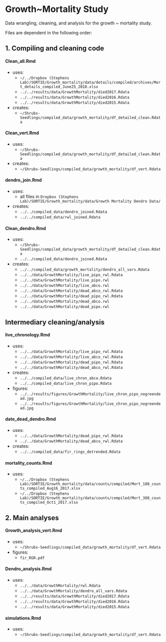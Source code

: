 # Growth~Mortality Study

Data wrangling, cleaning, and analysis for the growth ~ mortality study.

Files are dependent in the following order:

## 1.  Compiling and cleaning code
#### **Clean_all.Rmd**
* uses:
    * `~/../Dropbox (Stephens Lab)/SORTIE/Growth_mortality/data/details/compiled/archives/Mort_details_compiled_June25_2018.xlsx`
    * `../../results/data/GrowthMortality/died2017.Rdata`
    * `../../results/data/GrowthMortality/died2016.Rdata`
    * `../../results/data/GrowthMortality/died2015.Rdata`
* creates:
    * `~/Shrubs-Seedlings/compiled_data/growth_mortality/df_detailed_clean.Rdata`

#### **Clean_vert.Rmd**
* uses:
    * `~/Shrubs-Seedlings/compiled_data/growth_mortality/df_detailed_clean.Rdata`
* creates:
    * `~/Shrubs-Seedlings/compiled_data/growth_mortality/df_vert.Rdata`

#### **dendro_join.Rmd**
* uses:
    * all files in `Dropbox (Stephens Lab)/SORTIE/Growth_mortality/data/Growth Mortality Dendro Data/`
* creates:
    * `../../compiled_data/dendro_joined.Rdata`
    * `../../compiled_data/rwl_joined.Rdata`
    
#### **Clean_dendro.Rmd**
* uses:
    * `~/Shrubs-Seedlings/compiled_data/growth_mortality/df_detailed_clean.Rdata`
    * `../../compiled_data/dendro_joined.Rdata`
* creates:
    * `../../compiled_data/growth_mortality/dendro_all_vars.Rdata`
    * `../../data/GrowthMortality/live_pipo_rwl.Rdata`
    * `../../data/GrowthMortality/live_pipo.rwl`
    * `../../data/GrowthMortality/live_abco.rwl`
    * `../../data/GrowthMortality/dead_abco_rwl.Rdata`
    * `../../data/GrowthMortality/dead_pipo_rwl.Rdata`
    * `../../data/GrowthMortality/dead_abco.rwl`
    * `../../data/GrowthMortality/dead_pipo.rwl`


## Intermediary cleaning/analysis

#### **live_chronology.Rmd**
* uses:
    * `../../data/GrowthMortality/live_pipo_rwl.Rdata`
    * `../../data/GrowthMortality/live_abco_rwl.Rdata`
    * `../../data/GrowthMortality/dead_pipo_rwl.Rdata`
    * `../../data/GrowthMortality/dead_abco_rwl.Rdata`
* creates:
    * `../../compiled_data/live_chron_abco.Rdata`
    * `../../compiled_data/live_chron_pipo.Rdata`
* figures:
    * `../../results/figures/GrowthMortality/live_chron_pipo_nogreendead.jpg`
    * `../../results/figures/GrowthMortality/live_chron_pipo_nogreendead.jpg`
    
#### **date_dead_dendro.Rmd**
* uses:
    * `../../data/GrowthMortality/dead_pipo_rwl.Rdata`
    * `../../data/GrowthMortality/dead_abco_rwl.Rdata`
* creates:
    * `../../compiled_data/fir_rings_detrended.Rdata`
    
#### **mortality_counts.Rmd**
* uses:
    * `~/../Dropbox (Stephens Lab)/SORTIE/Growth_mortality/data/counts/compiled/Mort_180_counts_compiled_Aug16_2017.xlsx`
    * `~/../Dropbox (Stephens Lab)/SORTIE/Growth_mortality/data/counts/compiled/Mort_380_counts_compiled_Oct1_2017.xlsx`

## 2. Main analyses
#### **Growth_analysis_vert.Rmd**
* uses: 
    * `~/Shrubs-Seedlings/compiled_data/growth_mortality/df_vert.Rdata`
* figures:
    * `fir_RGR.pdf`
    
#### **Dendro_analysis.Rmd**
* uses:
    * `../../data/GrowthMortality/rwl.Rdata`
    * `../../data/GrowthMortality/dendro_all_vars.Rdata`
    * `../../results/data/GrowthMortality/died2017.Rdata`
    * `../../results/data/GrowthMortality/died2016.Rdata`
    * `../../results/data/GrowthMortality/died2015.Rdata`
    
#### **simulations.Rmd**
* uses:
    * `~/Shrubs-Seedlings/compiled_data/growth_mortality/df_vert.Rdata`


            
        
